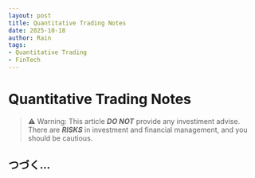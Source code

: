 ```yaml
---
layout: post
title: Quantitative Trading Notes
date: 2025-10-18
author: Rain
tags:
- Quantitative Trading
- FinTech
---
```


# Quantitative Trading Notes

> ⚠️ Warning: This article ***DO NOT*** provide any investiment advise. There are ***RISKS*** in investment and financial management, and you should be cautious.


## つづく...